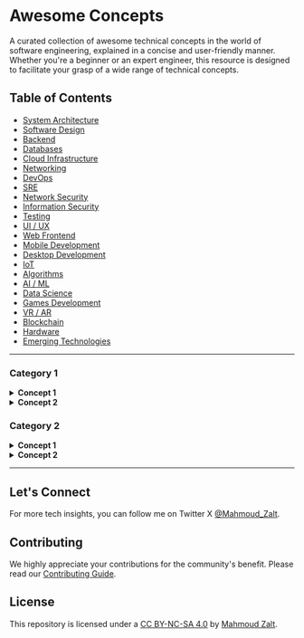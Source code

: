# Awesome Concepts

A curated collection of awesome technical concepts in the world of software engineering, explained in a concise and user-friendly manner. Whether you're a beginner or an expert engineer, this resource is designed to facilitate your grasp of a wide range of technical concepts.

## Table of Contents

- [System Architecture](#systemarchitecture)
- [Software Design](#softwaredesign)
- [Backend](#backend)
- [Databases](#databases)
- [Cloud Infrastructure](#cloudinfrastructure)
- [Networking](#networking)
- [DevOps](#devops)
- [SRE](#sre)
- [Network Security](#networksecurity)
- [Information Security](#informationsecurity)
- [Testing](#testing)
- [UI / UX](#uiuxdesign)
- [Web Frontend](#webfrontend)
- [Mobile Development](#mobile)
- [Desktop Development](#desktop)
- [IoT](#iot)
- [Algorithms](#algorithms)
- [AI / ML](#aiml)
- [Data Science](#datascience)
- [Games Development](#games)
- [VR / AR](#vrar)
- [Blockchain](#blockchain)
- [Hardware](#hardware)
- [Emerging Technologies](#emergingtechnologies)

---

### Category 1

<details>
    <summary><strong>Concept 1</strong></summary>
    Lorem Ipsum is simply dummy text of the printing and typesetting industry. Lorem Ipsum has been the industry's standard dummy text ever since the 1500s, when an unknown printer took a galley of type and scrambled it to make a type specimen book.
</details>

<details>
    <summary><strong>Concept 2</strong></summary>
    It has survived not only five centuries, but also the leap into electronic typesetting, remaining essentially unchanged. It was popularised in the 1960s with the release of Letraset sheets containing Lorem Ipsum passages, and more recently with desktop publishing software like Aldus PageMaker including versions of Lorem Ipsum.
</details>

### Category 2

<details>
    <summary><strong>Concept 1</strong></summary>
    Lorem Ipsum is simply dummy text of the printing and typesetting industry. Lorem Ipsum has been the industry's standard dummy text ever since the 1500s, when an unknown printer took a galley of type and scrambled it to make a type specimen book.
</details>

<details>
    <summary><strong>Concept 2</strong></summary>
    It has survived not only five centuries, but also the leap into electronic typesetting, remaining essentially unchanged. It was popularised in the 1960s with the release of Letraset sheets containing Lorem Ipsum passages, and more recently with desktop publishing software like Aldus PageMaker including versions of Lorem Ipsum.
</details>

---

## Let's Connect

For more tech insights, you can follow me on Twitter X [@Mahmoud_Zalt](https://twitter.com/Mahmoud_Zalt).

## Contributing

We highly appreciate your contributions for the community's benefit. Please read our [Contributing Guide](CONTRIBUTING.md).

## License

This repository is licensed under a [CC BY-NC-SA 4.0](LICENSE) by [Mahmoud Zalt](http://zalt.me).